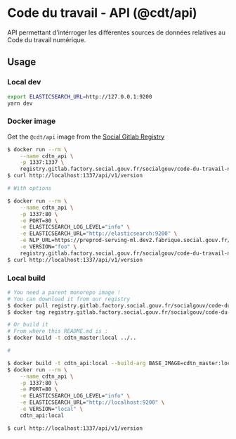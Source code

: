 # Code du travail - API (@cdt/api)

API permettant d'intérroger les différentes sources de données relatives au Code du travail numérique.

## Usage

### Local dev

```sh
export ELASTICSEARCH_URL=http://127.0.0.1:9200
yarn dev
```

### Docker image

Get the `@cdt/api` image from the [Social Gitlab Registry](https://gitlab.factory.social.gouv.fr/SocialGouv/code-du-travail-numerique/container_registry)

```sh
$ docker run --rm \
    --name cdtn_api \
    -p 1337:1337 \
    registry.gitlab.factory.social.gouv.fr/socialgouv/code-du-travail-numerique/api:<commit hash>
$ curl http://localhost:1337/api/v1/version

# With options

$ docker run --rm \
    --name cdtn_api \
    -p 1337:80 \
    -e PORT=80 \
    -e ELASTICSEARCH_LOG_LEVEL="info" \
    -e ELASTICSEARCH_URL="http://elasticsearch:9200" \
    -e NLP_URL=https://preprod-serving-ml.dev2.fabrique.social.gouv.fr/ \
    -e VERSION="foo" \
    registry.gitlab.factory.social.gouv.fr/socialgouv/code-du-travail-numerique/api:<commit hash>
$ curl http://localhost:1337/api/v1/version
```

### Local build

```sh
# You need a parent monorepo image !
# You can download it from our registry
$ docker pull registry.gitlab.factory.social.gouv.fr/socialgouv/code-du-travail-numerique:<commit hash>
$ docker tag registry.gitlab.factory.social.gouv.fr/socialgouv/code-du-travail-numerique:<commit hash> cdtn_master:local

# Or build it
# From where this README.md is :
$ docker build -t cdtn_master:local ../..

#

$ docker build -t cdtn_api:local --build-arg BASE_IMAGE=cdtn_master:local .
$ docker run --rm \
    --name cdtn_api \
    -p 1337:80 \
    -e PORT=80 \
    -e ELASTICSEARCH_LOG_LEVEL="info" \
    -e ELASTICSEARCH_URL="http://localhost:9200" \
    -e VERSION="local" \
    cdtn_api:local

$ curl http://localhost:1337/api/v1/version
```
 
